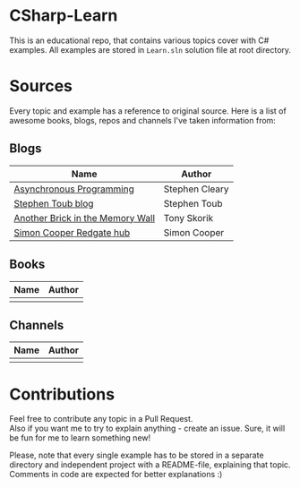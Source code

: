 # CSharp-Learn
This is an educational repo, that contains various topics cover with C# examples. All examples are stored in `Learn.sln` solution file at root directory.

# Sources
Every topic and example has a reference to original source. Here is a list of awesome books, blogs, repos and channels I've taken information from:

## Blogs
| Name | Author |
| --- | --- |
| [Asynchronous Programming](https://blog.stephencleary.com/2014/04/a-tour-of-task-part-0-overview.html) | Stephen Cleary |
| [Stephen Toub blog](https://devblogs.microsoft.com/pfxteam/author/toub/) | Stephen Toub |
| [Another Brick in the Memory Wall](https://tonyskorik.dev/) | Tony Skorik |
| [Simon Cooper Redgate hub](https://www.red-gate.com/simple-talk/author/24200-simon-cooper/) | Simon Cooper |

## Books
| Name | Author |
| --- | --- |
| | |

## Channels
| Name | Author |
| --- | --- |
| | |

# Contributions
Feel free to contribute any topic in a Pull Request.  
Also if you want me to try to explain anything - create an issue. Sure, it will be fun for me to learn something new!

Please, note that every single example has to be stored in a separate directory and independent project with a README-file, explaining that topic. 
Comments in code are expected for better explanations :)